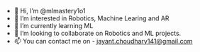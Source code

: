 - 👋 Hi, I’m @mlmastery1o1
- 👀 I’m interested in Robotics, Machine Learing and AR
- 🌱 I’m currently learning ML
- 💞️ I’m looking to collaborate on Robotics and ML projects.
- 📫 You can contact me on - jayant.choudhary141@gmail.com

<!---
mlmastery1o1/mlmastery1o1 is a ✨ special ✨ repository because its `README.md` (this file) appears on your GitHub profile.
You can click the Preview link to take a look at your changes.
--->
